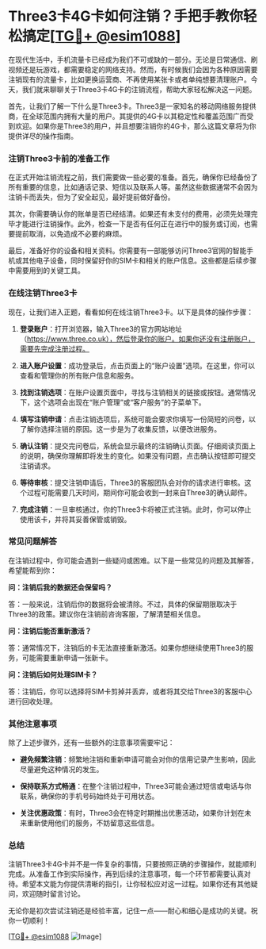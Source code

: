 # Three3卡4G卡如何注销？手把手教你轻松搞定[[TG💪+ @esim1088](https://t.me/s/esim1088)]

在现代生活中，手机流量卡已经成为我们不可或缺的一部分。无论是日常通信、刷视频还是玩游戏，都需要稳定的网络支持。然而，有时候我们会因为各种原因需要注销现有的流量卡，比如更换运营商、不再使用某张卡或者单纯想要清理账户。今天，我们就来聊聊关于Three3卡4G卡的注销流程，帮助大家轻松解决这一问题。

首先，让我们了解一下什么是Three3卡。Three3是一家知名的移动网络服务提供商，在全球范围内拥有大量的用户。其提供的4G卡以其稳定性和覆盖范围广而受到欢迎。如果你是Three3的用户，并且想要注销你的4G卡，那么这篇文章将为你提供详尽的操作指南。

### 注销Three3卡前的准备工作

在正式开始注销流程之前，我们需要做一些必要的准备。首先，确保你已经备份了所有重要的信息，比如通话记录、短信以及联系人等。虽然这些数据通常不会因为注销卡而丢失，但为了安全起见，最好提前做好备份。

其次，你需要确认你的账单是否已经结清。如果还有未支付的费用，必须先处理完毕才能进行注销操作。此外，检查一下是否有任何正在进行中的服务或订阅，也需要提前取消，以免造成不必要的麻烦。

最后，准备好你的设备和相关资料。你需要有一部能够访问Three3官网的智能手机或其他电子设备，同时保留好你的SIM卡和相关的账户信息。这些都是后续步骤中需要用到的关键工具。

### 在线注销Three3卡

现在，让我们进入正题，看看如何在线注销Three3卡。以下是具体的操作步骤：

1. **登录账户**：打开浏览器，输入Three3的官方网站地址（https://www.three.co.uk），然后登录你的账户。如果你还没有注册账户，需要先完成注册过程。

2. **进入账户设置**：成功登录后，点击页面上的“账户设置”选项。在这里，你可以查看和管理你的所有账户信息和服务。

3. **找到注销选项**：在账户设置页面中，寻找与注销相关的链接或按钮。通常情况下，这个选项会出现在“账户管理”或“客户服务”的子菜单下。

4. **填写注销申请**：点击注销选项后，系统可能会要求你填写一份简短的问卷，以了解你选择注销的原因。这一步是为了收集反馈，以便改进服务。

5. **确认注销**：提交完问卷后，系统会显示最终的注销确认页面。仔细阅读页面上的说明，确保你理解即将发生的变化。如果没有问题，点击确认按钮即可提交注销请求。

6. **等待审核**：提交注销申请后，Three3的客服团队会对你的请求进行审核。这个过程可能需要几天时间，期间你可能会收到一封来自Three3的确认邮件。

7. **完成注销**：一旦审核通过，你的Three3卡将被正式注销。此时，你可以停止使用该卡，并将其妥善保管或销毁。

### 常见问题解答

在注销过程中，你可能会遇到一些疑问或困难。以下是一些常见的问题及其解答，希望能帮到你：

**问：注销后我的数据还会保留吗？**

答：一般来说，注销后你的数据将会被清除。不过，具体的保留期限取决于Three3的政策。建议你在注销前咨询客服，了解清楚相关信息。

**问：注销后能否重新激活？**

答：通常情况下，注销后的卡无法直接重新激活。如果你想继续使用Three3的服务，可能需要重新申请一张新卡。

**问：注销后如何处理SIM卡？**

答：注销后，你可以选择将SIM卡剪掉并丢弃，或者将其交给Three3的客服中心进行回收处理。

### 其他注意事项

除了上述步骤外，还有一些额外的注意事项需要牢记：

- **避免频繁注销**：频繁地注销和重新申请可能会对你的信用记录产生影响，因此尽量避免这种情况的发生。
  
- **保持联系方式畅通**：在整个注销过程中，Three3可能会通过短信或电话与你联系，确保你的手机号码始终处于可用状态。

- **关注优惠政策**：有时，Three3会在特定时期推出优惠活动，如果你计划在未来重新使用他们的服务，不妨留意这些信息。

### 总结

注销Three3卡4G卡并不是一件复杂的事情，只要按照正确的步骤操作，就能顺利完成。从准备工作到实际操作，再到后续的注意事项，每一个环节都需要认真对待。希望本文能为你提供清晰的指引，让你轻松应对这一过程。如果你还有其他疑问，欢迎随时留言讨论。

无论你是初次尝试注销还是经验丰富，记住一点——耐心和细心是成功的关键。祝你一切顺利！

[[TG💪+ @esim1088](https://t.me/s/esim1088) ![Image](https://i.postimg.cc/4NQfJmqS/Snipaste-2025-05-13-00-14-12.png)]